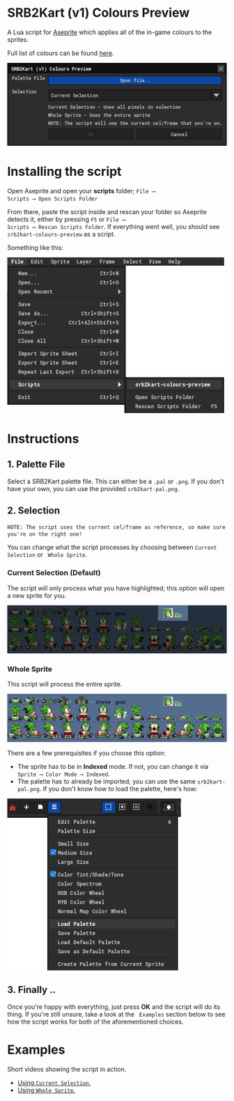 # <b>SRB2Kart (v1) Colours Preview</b>

A Lua script for [Aseprite](https://www.aseprite.org/) which applies all of the in-game colours to the sprites.

Full list of colours can be found [here](https://wiki.srb2.org/wiki/SRB2Kart/List_of_skin_colors).

![Preview of the plugin in Aseprite.](images/preview.png)

# Installing the script

Open Aseprite and open your <b>scripts</b> folder; <code>File ⟶ Scripts ⟶ Open Scripts Folder</code> 

From there, paste the script inside and rescan your folder so Aseprite detects it, either by pressing <code>F5</code> or <code>File ⟶ Scripts ⟶ Rescan Scripts Folder</code>. If everything went well, you should see <code>srb2kart-colours-preview</code> as a script.

Something like this:

![Successful script](images/successful_script.png)

# Instructions

## <b>1. Palette File</b>
Select a SRB2Kart palette file. This can either be a <code>.pal</code> or <code>.png</code>. If you don't have your own, you can use the provided <code>srb2kart-pal.png</code>.

## <b>2. Selection</b>

    NOTE: The script uses the current cel/frame as reference, so make sure you're on the right one!

You can change what the script processes by choosing between <code>Current Selection</code> or <code> Whole Sprite</code>.

### Current Selection (Default)

The script will only process what you have highlighted; this option will open a new sprite for you.

![Current selection](images/current_selection.png)


### Whole Sprite

This script will process the entire sprite. 

![Whole Sprite](images/whole_sprite.png)

There are a few prerequisites if you choose this option:

* The sprite has to be in <b>Indexed</b> mode. If not, you can change it via <code>Sprite ⟶ Color Mode ⟶ Indexed</code>.
* The palette has to already be imported; you can use the same <code>srb2kart-pal.png</code>. If you don't know how to load the palette, here's how:

![Load Palette](images/load_palette.png)

## <b>3. Finally ..</b>

Once you're happy with everything, just press <b>OK</b> and the script will do its thing. If you're still unsure, take a look at the <code> Examples</code> section below to see how the script works for both of the aforementioned choices.

# Examples

Short videos showing the script in action.

* [Using <code>Current Selection</code>.](https://wadsauce.me/script-examples/current_selection_example.webm)
* [Using <code>Whole Sprite</code>.](https://wadsauce.me/script-examples/whole_sprite_exmp.webm)